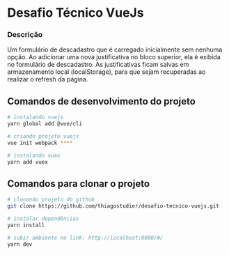 # Desafio Técnico VueJs

### Descrição

Um formulário de descadastro que é carregado inicialmente sem nenhuma opção. Ao adicionar uma nova justificativa no bloco superior, ela é exibida no formulário de descadastro.
As justificativas ficam salvas em armazenamento local (localStorage), para que sejam recuperadas ao realizar o refresh da página.

## Comandos de desenvolvimento do projeto

``` bash
# instalando vuejs
yarn global add @vue/cli

# criando projeto vuejs
vue init webpack ****

# instalando vuex
yarn add vuex
```

## Comandos para clonar o projeto

``` bash
# clonando projeto do github
git clone https://github.com/thiagostudier/desafio-tecnico-vuejs.git

# instalar dependências
yarn install

# subir ambiente no link: http://localhost:8080/#/
yarn dev

```
